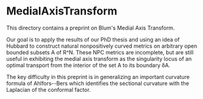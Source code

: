 # MedialAxisTransform

This directory contains a preprint on Blum's Medial Axis Transform.

Our goal is to apply the results of our PhD thesis and using an idea of Hubbard to construct natural nonpositively curved metrics on arbitrary open bounded 
subsets A of R^N. These NPC metrics are incomplete, but are still useful in exhibiting the medial axis transform as the singularity locus of an optimal transport
from the interior of the set A to its boundary δA.

The key difficulty in this preprint is in generalizing an important curvature formula of Ahlfors--Bers which identifies the sectional curvature with the Laplacian 
of the conformal factor. 
